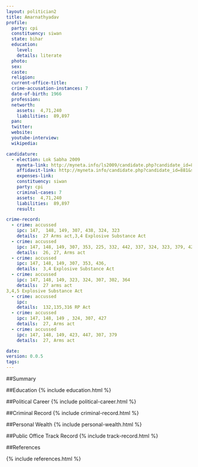 ```yaml
---
layout: politician2
title: Amarnathyadav
profile: 
  party: cpi
  constituency: siwan
  state: bihar
  education: 
    level: 
    details: literate
  photo: 
  sex: 
  caste: 
  religion: 
  current-office-title: 
  crime-accusation-instances: 7
  date-of-birth: 1966
  profession: 
  networth: 
    assets:  4,71,240
    liabilities:  89,897
  pan: 
  twitter: 
  website: 
  youtube-interview: 
  wikipedia: 

candidature: 
  - election: Lok Sabha 2009
    myneta-link: http://myneta.info/ls2009/candidate.php?candidate_id=881
    affidavit-link: http://myneta.info/candidate.php?candidate_id=881&scan=original
    expenses-link: 
    constituency: siwan 
    party: cpi
    criminal-cases: 7
    assets:  4,71,240
    liabilities:  89,897
    result:  

crime-record: 
  - crime: accussed
    ipc: 147,  148, 149, 307, 438, 324, 323
    details:  27 Arms act,3,4 Explosive Substance Act  
  - crime: accussed
    ipc: 147, 148, 149, 307, 353, 225, 332, 442, 337, 324, 323, 379, 427
    details:  26, 27, Arms act  
  - crime: accussed
    ipc: 147, 148, 149, 307, 353, 436,
    details:  3,4 Explosive Substance Act  
  - crime: accussed
    ipc: 147, 148, 149, 323, 324, 307, 302, 364
    details:  27 arms act
3,4,5 Explosive Substance Act  
  - crime: accussed
    ipc: 
    details:  132,135,316 RP Act   
  - crime: accussed
    ipc: 147, 148, 149 , 324, 307, 427
    details:  27, Arms act  
  - crime: accussed
    ipc: 147, 148, 149, 423, 447, 307, 379
    details:  27, Arms act  

date: 
version: 0.0.5
tags: 
---
```

##Summary


##Education
{% include education.html %}


##Political Career
{% include political-career.html %}


##Criminal Record
{% include criminal-record.html %}


##Personal Wealth
{% include personal-wealth.html %}


##Public Office Track Record
{% include track-record.html %}


##References


{% include references.html %}